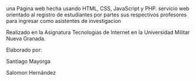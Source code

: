 una Página web hecha usando HTML, CSS, JavaScript y PHP. servicio web orientado al registro de estudiantes por partes sus respectivos profesores para ingresar como asistentes de investigacion

Realizado en la Asignatura Tecnologias de Internet en la Universidad Militar Nueva Granada.

Elaborado por: 

Santiago Mayorga

Salomon Hernández
